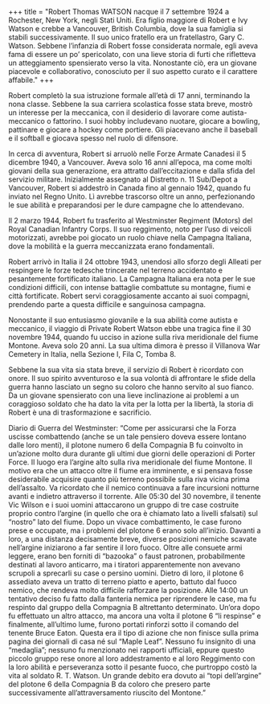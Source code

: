 +++
title = "Robert Thomas WATSON nacque il 7 settembre 1924 a Rochester, New York, negli Stati Uniti. Era figlio maggiore di Robert e Ivy Watson e crebbe a Vancouver, British Columbia, dove la sua famiglia si stabilì successivamente. Il suo unico fratello era un fratellastro, Gary C. Watson. Sebbene l’infanzia di Robert fosse considerata normale, egli aveva fama di essere un po’ spericolato, con una lieve storia di furti che rifletteva un atteggiamento spensierato verso la vita. Nonostante ciò, era un giovane piacevole e collaborativo, conosciuto per il suo aspetto curato e il carattere affabile."
+++


Robert completò la sua istruzione formale all’età di 17 anni, terminando la nona classe. Sebbene la sua carriera scolastica fosse stata breve, mostrò un interesse per la meccanica, con il desiderio di lavorare come autista-meccanico o fattorino. I suoi hobby includevano nuotare, giocare a bowling, pattinare e giocare a hockey come portiere. Gli piacevano anche il baseball e il softball e giocava spesso nel ruolo di difensore.

In cerca di avventura, Robert si arruolò nelle Forze Armate Canadesi il 5 dicembre 1940, a Vancouver. Aveva solo 16 anni all’epoca, ma come molti giovani della sua generazione, era attratto dall’eccitazione e dalla sfida del servizio militare. Inizialmente assegnato al Distretto n. 11 Sub/Depot a Vancouver, Robert si addestrò in Canada fino al gennaio 1942, quando fu inviato nel Regno Unito. Lì avrebbe trascorso oltre un anno, perfezionando le sue abilità e preparandosi per le dure campagne che lo attendevano.

Il 2 marzo 1944, Robert fu trasferito al Westminster Regiment (Motors) del Royal Canadian Infantry Corps. Il suo reggimento, noto per l’uso di veicoli motorizzati, avrebbe poi giocato un ruolo chiave nella Campagna Italiana, dove la mobilità e la guerra meccanizzata erano fondamentali.

Robert arrivò in Italia il 24 ottobre 1943, unendosi allo sforzo degli Alleati per respingere le forze tedesche trincerate nel terreno accidentato e pesantemente fortificato italiano. La Campagna Italiana era nota per le sue condizioni difficili, con intense battaglie combattute su montagne, fiumi e città fortificate. Robert servì coraggiosamente accanto ai suoi compagni, prendendo parte a questa difficile e sanguinosa campagna.

Nonostante il suo entusiasmo giovanile e la sua abilità come autista e meccanico, il viaggio di Private Robert Watson ebbe una tragica fine il 30 novembre 1944, quando fu ucciso in azione sulla riva meridionale del fiume Montone. 
Aveva solo 20 anni. La sua ultima dimora è presso il Villanova War Cemetery in Italia, nella Sezione I, Fila C, Tomba 8.

Sebbene la sua vita sia stata breve, il servizio di Robert è ricordato con onore. Il suo spirito avventuroso e la sua volontà di affrontare le sfide della guerra hanno lasciato un segno su coloro che hanno servito al suo fianco. Da un giovane spensierato con una lieve inclinazione ai problemi a un coraggioso soldato che ha dato la vita per la lotta per la libertà, la storia di Robert è una di trasformazione e sacrificio.

Diario di Guerra del Westminster:
“Come per assicurarsi che la Forza uscisse combattendo (anche se un tale pensiero doveva essere lontano dalle loro menti), il plotone numero 6 della Compagnia B fu coinvolto in un’azione molto dura durante gli ultimi due giorni delle operazioni di Porter Force. Il luogo era l’argine alto sulla riva meridionale del fiume Montone. Il motivo era che un attacco oltre il fiume era imminente, e si pensava fosse desiderabile acquisire quanto più terreno possibile sulla riva vicina prima dell’assalto. Va ricordato che il nemico continuava a fare incursioni notturne avanti e indietro attraverso il torrente. Alle 05:30 del 30 novembre, il tenente Vic Wilson e i suoi uomini attaccarono un gruppo di tre case costruite proprio contro l’argine (in quello che ora è chiamato lato a livelli sfalsati) sul “nostro” lato del fiume. Dopo un vivace combattimento, le case furono prese e occupate, ma i problemi del plotone 6 erano solo all’inizio. Davanti a loro, a una distanza decisamente breve, diverse posizioni nemiche scavate nell’argine iniziarono a far sentire il loro fuoco. Oltre alle consuete armi leggere, erano ben forniti di “bazooka” o faust patronen, probabilmente destinati al lavoro anticarro, ma i tiratori apparentemente non avevano scrupoli a sprecarli su case o persino uomini. Dietro di loro, il plotone 6 assediato aveva un tratto di terreno piatto e aperto, battuto dal fuoco nemico, che rendeva molto difficile rafforzare la posizione. Alle 14:00 un tentativo deciso fu fatto dalla fanteria nemica per riprendere le case, ma fu respinto dal gruppo della Compagnia B altrettanto determinato. Un’ora dopo fu effettuato un altro attacco, ma ancora una volta il plotone 6 “li respinse” e finalmente, all’ultimo lume, furono portati rinforzi sotto il comando del tenente Bruce Eaton.
Questa era il tipo di azione che non finisce sulla prima pagina dei giornali di casa né sul “Maple Leaf”. Nessuno fu insignito di una “medaglia”; nessuno fu menzionato nei rapporti ufficiali, eppure questo piccolo gruppo rese onore al loro addestramento e al loro Reggimento con la loro abilità e perseveranza sotto il pesante fuoco, che purtroppo costò la vita al soldato R. T. Watson. Un grande debito era dovuto ai “topi dell’argine” del plotone 6 della Compagnia B da coloro che presero parte successivamente all’attraversamento riuscito del Montone.”
